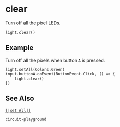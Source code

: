 # clear

Turn off all the pixel LEDs.

```sig
light.clear()

```

## Example

Turn off all the pixels when button `A` is pressed.

```blocks
light.setAll(Colors.Green)
input.buttonA.onEvent(ButtonEvent.Click, () => {
    light.clear()
})
```

## See Also

[``||set All||``](/reference/light/set-all)

```package
circuit-playground
```
